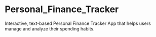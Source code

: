 # Personal_Finance_Tracker
Interactive, text-based Personal Finance Tracker App that helps users manage and analyze their spending habits.
